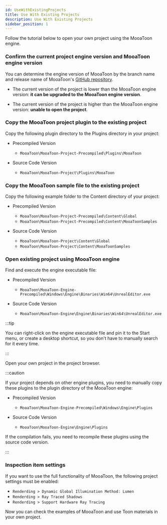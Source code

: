 ```yaml
---
id: UseWithExistingProjects
title: Use With Existing Projects
description: Use With Existing Projects
sidebar_position: 1
---
```


Follow the tutorial below to open your own project using the MooaToon engine.  

### Confirm the current project engine version and MooaToon engine version 

You can determine the engine version of MooaToon by the branch name and release name of MooaToon's [GitHub repository](https://github.com/JasonMa0012/MooaToon).  

- The current version of the project is lower than the MooaToon engine version: **it can be upgraded to the MooaToon engine version**.  
    
- The current version of the project is higher than the MooaToon engine version: **unable to open the project**.  
    

### Copy the MooaToon project plugin to the existing project 

Copy the following plugin directory to the Plugins directory in your project:  

- Precompiled Version 
    
    - `MooaToon\MooaToon-Project-Precompiled\Plugins\MooaToon`
- Source Code Version 
    
    - `MooaToon\MooaToon-Project\Plugins\MooaToon`

### Copy the MooaToon sample file to the existing project 

Copy the following example folder to the Content directory of your project:  

- Precompiled Version 
    
    - `MooaToon\MooaToon-Project-Precompiled\Content\Global`
    - `MooaToon\MooaToon-Project-Precompiled\Content\MooaToonSamples`
- Source Code Version 
    
    - `MooaToon\MooaToon-Project\Content\Global`
    - `MooaToon\MooaToon-Project\Content\MooaToonSamples`

### Open existing project using MooaToon engine 

Find and execute the engine executable file: 

- Precompiled Version 
    
    - `MooaToon\MooaToon-Engine-Precompiled\Windows\Engine\Binaries\Win64\UnrealEditor.exe`
- Source Code Version 
    
    - `MooaToon\MooaToon-Engine\Engine\Binaries\Win64\UnrealEditor.exe`

:::tip

You can right-click on the engine executable file and pin it to the Start menu, or create a desktop shortcut, so you don't have to manually search for it every time.  

:::

Open your own project in the project browser. 

:::caution

If your project depends on other engine plugins, you need to manually copy these plugins to the plugin directory of the MooaToon engine:  

- Precompiled Version 
    
    - `MooaToon\MooaToon-Engine-Precompiled\Windows\Engine\Plugins`
- Source Code Version 
    
    - `MooaToon\MooaToon-Engine\Engine\Plugins`

If the compilation fails, you need to recompile these plugins using the source code version. 

:::

### Inspection item settings 

If you want to use the full functionality of MooaToon, the following project settings must be enabled:  

- `Renderding > Dynamic Global Illumination Method: Lumen`
- `Renderding > Ray Traced Shadows`
- `Renderding > Support Hardware Ray Tracing`

Now you can check the examples of MooaToon and use Toon materials in your own project.